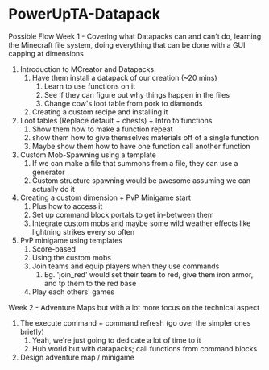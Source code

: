 # PowerUpTA-Datapack

Possible Flow
Week 1 - Covering what Datapacks can and can't do, learning the Minecraft file system, doing everything that can be done with a GUI capping at dimensions
1. Introduction to MCreator and Datapacks. 
    1. Have them install a datapack of our creation (~20 mins)
        1. Learn to use functions on it 
        1. See if they can figure out why things happen in the files
        1. Change cow's loot table from pork to diamonds
    1. Creating a custom recipe and installing it
1. Loot tables (Replace default + chests) + Intro to functions
    1. Show them how to make a function repeat
    1. show them how to give themselves materials off of a single function
    1. Maybe show them how to have one function call another function
1. Custom Mob-Spawning using a template
    1. If we can make a file that summons from a file, they can use a generator
    1. Custom structure spawning would be awesome assuming we can actually do it
1. Creating a custom dimension + PvP Minigame start
    1. Plus how to access it
    1. Set up command block portals to get in-between them
    1. Integrate custom mobs and maybe some wild weather effects like lightning strikes every so often
1. PvP minigame using templates
    1. Score-based
    1. Using the custom mobs
    1. Join teams and equip players when they use commands
        1. Eg. 'join_red' would set their team to red, give them iron armor, and tp them to the red base
    1. Play each others' games

Week 2 - Adventure Maps but with a lot more focus on the technical aspect
1. The execute command + command refresh (go over the simpler ones briefly)
    1. Yeah, we're just going to dedicate a lot of time to it
    1. Hub world but with datapacks; call functions from command blocks
1. Design adventure map / minigame
